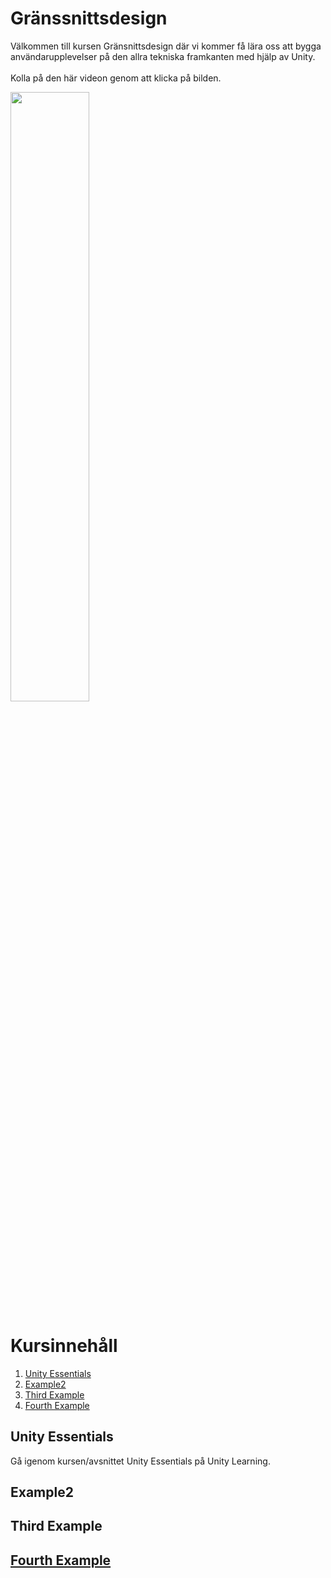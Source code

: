 # Gränssnittsdesign

Välkommen till kursen Gränsnittsdesign där vi kommer få lära oss att bygga användarupplevelser på den allra tekniska framkanten med hjälp av Unity.<br><br>
Kolla på den här videon genom att klicka på bilden.<br>

[<img src="https://img.youtube.com/vi/CPD_nRLDN7g/maxresdefault.jpg" width="50%">](https://www.youtube.com/watch?v=CPD_nRLDN7g)


# Kursinnehåll
1. [Unity Essentials](#unity-essentials)
2. [Example2](#example2)
3. [Third Example](#third-example)
4. [Fourth Example](#fourth-examplehttpwwwfourthexamplecom)


## Unity Essentials
Gå igenom kursen/avsnittet Unity Essentials på Unity Learning.
## Example2
## Third Example
## [Fourth Example](http://www.fourthexample.com) 
